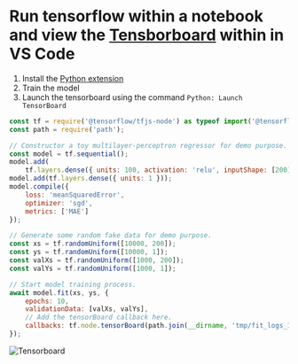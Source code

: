 # Run tensorflow within a notebook and view the [Tensborboard](https://www.tensorflow.org/tensorboard) within in VS Code

1. Install the [Python extension](https://marketplace.visualstudio.com/items?itemName=ms-python.python)
2. Train the model
2. Launch the tensorboard using the command `Python: Launch TensorBoard`

```javascript
const tf = require('@tensorflow/tfjs-node') as typeof import('@tensorflow/tfjs-node');
const path = require('path');
```

```javascript
// Constructor a toy multilayer-perceptron regressor for demo purpose.
const model = tf.sequential();
model.add(
    tf.layers.dense({ units: 100, activation: 'relu', inputShape: [200] }));
model.add(tf.layers.dense({ units: 1 }));
model.compile({
    loss: 'meanSquaredError',
    optimizer: 'sgd',
    metrics: ['MAE']
});

// Generate some random fake data for demo purpose.
const xs = tf.randomUniform([10000, 200]);
const ys = tf.randomUniform([10000, 1]);
const valXs = tf.randomUniform([1000, 200]);
const valYs = tf.randomUniform([1000, 1]);

// Start model training process.
await model.fit(xs, ys, {
    epochs: 10,
    validationData: [valXs, valYs],
    // Add the tensorBoard callback here.
    callbacks: tf.node.tensorBoard(path.join(__dirname, 'tmp/fit_logs_1'))
});
```

![Tensorboard](https://raw.githubusercontent.com/DonJayamanne/typescript-notebook/main/resources/docs/tensorflow/tensorboard.png)
